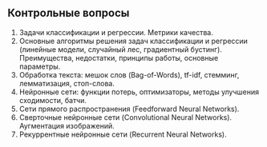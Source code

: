 ## Контрольные вопросы
1. Задачи классификации и регрессии. Метрики качества.
2. Основные алгоритмы решения задач классификации и регрессии (линейные модели, случайный лес, градиентный бустинг). Преимущества, недостатки, принципы работы, основные параметры.
3. Обработка текста: мешок слов (Bag-of-Words), tf-idf, стемминг, лемматизация, стоп-слова.
4. Нейронные сети: функции потерь, оптимизаторы, методы улучшения сходимости, батчи.
5. Сети прямого распространения (Feedforward Neural Networks). 
6. Сверточные нейронные сети (Convolutional Neural Networks). Аугментация изображений.
7. Рекуррентные нейронные сети (Recurrent Neural Networks). 